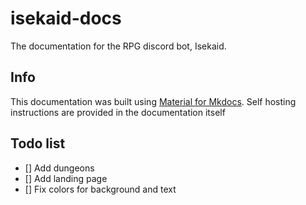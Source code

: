 # isekaid-docs
The documentation for the RPG discord bot, Isekaid.

## Info
This documentation was built using [Material for Mkdocs](https://squidfunk.github.io/mkdocs-materials/). Self hosting instructions are provided in the documentation itself

## Todo list
- [] Add dungeons
- [] Add landing page
- [] Fix colors for background and text